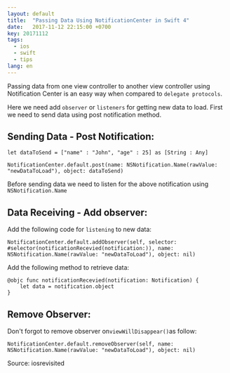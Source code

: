 ```yaml
---
layout: default
title:  "Passing Data Using NotificationCenter in Swift 4"
date:   2017-11-12 22:15:00 +0700
key: 20171112
tags:
  - ios
  - swift
  - tips
lang: en
---
```





Passing data from one view controller to another view controller using Notification Center is an easy way when compared to `delegate protocols`.

Here we need add `observer` or `listeners` for getting new data to load. First we need to send data using post notification method.



## Sending Data - Post Notification:

```
let dataToSend = ["name" : "John", "age" : 25] as [String : Any]
```

```
NotificationCenter.default.post(name: NSNotification.Name(rawValue: "newDataToLoad"), object: dataToSend)
```



Before sending data we need to listen for the above notification using  `NSNotification.Name`

## Data Receiving - Add observer:



Add the following code for `listening` to new data:



```
NotificationCenter.default.addObserver(self, selector: #selector(notificationRecevied(notification:)), name: NSNotification.Name(rawValue: "newDataToLoad"), object: nil)
```

Add the following method to retrieve data:

```
@objc func notificationRecevied(notification: Notification) {
    let data = notification.object
}
```

## Remove Observer:



Don't forgot to remove observer on`viewWillDisappear()`as follow:



```
NotificationCenter.default.removeObserver(self, name: NSNotification.Name(rawValue: "newDataToLoad"), object: nil)
```

Source: iosrevisited
